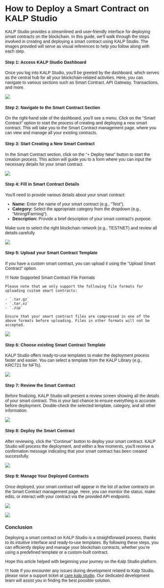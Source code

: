 <style> body {  font-family: "Source Sans 3", sans-serif!important; }</style>
<link href="https://fonts.googleapis.com/css2?family=Source+Sans+3:ital,wght@0,200..900;1,200..900&display=swap" rel="stylesheet">    <link rel="stylesheet" href="https://fonts.googleapis.com/icon?family=Material+Icons">


# How to Deploy a Smart Contract on KALP Studio

KALP Studio provides a streamlined and user-friendly interface for deploying smart contracts on the blockchain. In this guide, we’ll walk through the steps involved in creating and deploying a smart contract using KALP Studio. The images provided will serve as visual references to help you follow along with each step.

#### Step 1: Access KALP Studio Dashboard

Once you log into KALP Studio, you'll be greeted by the dashboard, which serves as the central hub for all your blockchain-related activities. Here, you can navigate to various sections such as Smart Contract, API Gateway, Transactions, and more.

![](https://docs.kalp.studio/~gitbook/image?url=https%3A%2F%2F1148605496-files.gitbook.io%2F%7E%2Ffiles%2Fv0%2Fb%2Fgitbook-x-prod.appspot.com%2Fo%2Fspaces%252F4gkv2XhY4CmWY6Vp0djW%252Fuploads%252FtVGOJaSBLcoP8zLsuJpp%252F11.png%3Falt%3Dmedia%26token%3D7e9cf074-c7a8-4236-80be-30ca9d326163&width=768&dpr=4&quality=100&sign=1e5701fc&sv=1)

#### Step 2: Navigate to the Smart Contract Section

On the right-hand side of the dashboard, you'll see a menu. Click on the "Smart Contract" option to start the process of creating and deploying a new smart contract. This will take you to the Smart Contract management page, where you can view and manage all your existing contracts.

#### Step 3: Start Creating a New Smart Contract

In the Smart Contract section, click on the "+ Deploy New" button to start the creation process. This action will guide you to a form where you can input the necessary details for your smart contract.

![](https://docs.kalp.studio/~gitbook/image?url=https%3A%2F%2F1148605496-files.gitbook.io%2F%7E%2Ffiles%2Fv0%2Fb%2Fgitbook-x-prod.appspot.com%2Fo%2Fspaces%252F4gkv2XhY4CmWY6Vp0djW%252Fuploads%252FyLZUfUHMWuaD48aNtKGd%252F12.png%3Falt%3Dmedia%26token%3D2d9e90e8-85f1-4ebf-bd8f-ba00481a44c6&width=768&dpr=4&quality=100&sign=4f9a669b&sv=1)

#### Step 4: Fill in Smart Contract Details

You'll need to provide various details about your smart contract:

-   **Name:** Enter the name of your smart contract (e.g., "Test").
-   **Category:** Select the appropriate category from the dropdown (e.g., "Mining/Farming").
-   **Description:** Provide a brief description of your smart contract's purpose.

Make sure to select the right blockchain network (e.g., TESTNET) and review all details carefully.

![](https://docs.kalp.studio/~gitbook/image?url=https%3A%2F%2F1148605496-files.gitbook.io%2F%7E%2Ffiles%2Fv0%2Fb%2Fgitbook-x-prod.appspot.com%2Fo%2Fspaces%252F4gkv2XhY4CmWY6Vp0djW%252Fuploads%252F50qXjNYKFZjKUkShnXtu%252F13.png%3Falt%3Dmedia%26token%3Dafb49b7c-8111-462d-ba05-8c8e4c9765a5&width=768&dpr=4&quality=100&sign=9f3d95e7&sv=1)


#### Step 5: Upload your Smart Contract Template

 If you have a custom smart contract, you can upload it using the "Upload Smart Contract" option. 

!!! Note
    Supported Smart Contract File Formats

    Please note that we only support the following file formats for uploading custom smart contracts:

    - `.tar.gz`
    - `.tar.xz`
    - `.zip`

    Ensure that your smart contract files are compressed in one of the above formats before uploading. Files in other formats will not be accepted.


![](https://docs.kalp.studio/~gitbook/image?url=https%3A%2F%2F1148605496-files.gitbook.io%2F%7E%2Ffiles%2Fv0%2Fb%2Fgitbook-x-prod.appspot.com%2Fo%2Fspaces%252F4gkv2XhY4CmWY6Vp0djW%252Fuploads%252FRp7hbJT9ioRNM1DDX3kW%252Fimage.png%3Falt%3Dmedia%26token%3Da4cc48f2-d3c8-46b7-81a4-b0da50f072c5&width=768&dpr=4&quality=100&sign=63a3fcb4&sv=1)

#### Step 6: Choose existing Smart Contract Template

KALP Studio offers ready-to-use templates to make the deployment process faster and easier. You can select a template from the KALP Library (e.g., KRC721 for NFTs).

![](https://docs.kalp.studio/~gitbook/image?url=https%3A%2F%2F1148605496-files.gitbook.io%2F%7E%2Ffiles%2Fv0%2Fb%2Fgitbook-x-prod.appspot.com%2Fo%2Fspaces%252F4gkv2XhY4CmWY6Vp0djW%252Fuploads%252FpoZDY6EfHdHLU82z9P6H%252Fimage%2520%281%29.png%3Falt%3Dmedia%26token%3Dd8ee1a44-5f62-4039-aea6-a02e22409510&width=768&dpr=4&quality=100&sign=93320e33&sv=1)

#### Step 7: Review the Smart Contract

Before finalizing, KALP Studio will present a review screen showing all the details of your smart contract. This is your last chance to ensure everything is accurate before deployment. Double-check the selected template, category, and all other information.

![](https://docs.kalp.studio/~gitbook/image?url=https%3A%2F%2F1148605496-files.gitbook.io%2F%7E%2Ffiles%2Fv0%2Fb%2Fgitbook-x-prod.appspot.com%2Fo%2Fspaces%252F4gkv2XhY4CmWY6Vp0djW%252Fuploads%252FNuLndM3iq66rKpss0LnP%252Fimage%2520%282%29.png%3Falt%3Dmedia%26token%3D32326c62-c3d8-4416-baea-6c9ad0240549&width=768&dpr=4&quality=100&sign=a04c09a2&sv=1)

#### Step 8: Deploy the Smart Contract

After reviewing, click the "Continue" button to deploy your smart contract. KALP Studio will process the deployment, and within a few moments, you'll receive a confirmation message indicating that your smart contract has been created successfully.

![](https://docs.kalp.studio/~gitbook/image?url=https%3A%2F%2F1148605496-files.gitbook.io%2F%7E%2Ffiles%2Fv0%2Fb%2Fgitbook-x-prod.appspot.com%2Fo%2Fspaces%252F4gkv2XhY4CmWY6Vp0djW%252Fuploads%252Fj0fQwYmDyOIRsCegiHr8%252Fimage%2520%284%29.png%3Falt%3Dmedia%26token%3D8e690be7-d602-47a9-81f6-586f9d847bab&width=768&dpr=4&quality=100&sign=8664a2d0&sv=1)

#### Step 9: Manage Your Deployed Contracts

Once deployed, your smart contract will appear in the list of active contracts on the Smart Contract management page. Here, you can monitor the status, make edits, or interact with your contract via the provided API endpoints.

![](https://docs.kalp.studio/~gitbook/image?url=https%3A%2F%2F1148605496-files.gitbook.io%2F%7E%2Ffiles%2Fv0%2Fb%2Fgitbook-x-prod.appspot.com%2Fo%2Fspaces%252F4gkv2XhY4CmWY6Vp0djW%252Fuploads%252FLfSzXR8aeFORzNwv4SFz%252Fimage.png%3Falt%3Dmedia%26token%3Ddcf4b723-c013-4ffd-aea8-cc9b2140fb6a&width=768&dpr=4&quality=100&sign=b713a1ee&sv=1)

![](https://docs.kalp.studio/~gitbook/image?url=https%3A%2F%2F1148605496-files.gitbook.io%2F%7E%2Ffiles%2Fv0%2Fb%2Fgitbook-x-prod.appspot.com%2Fo%2Fspaces%252F4gkv2XhY4CmWY6Vp0djW%252Fuploads%252FBM738DPTG7KLUUE7MO7L%252Fimage.png%3Falt%3Dmedia%26token%3Dddc7b577-8ec7-4b5a-a8c8-6580bcefb009&width=768&dpr=4&quality=100&sign=ed091bb7&sv=1)

### Conclusion

Deploying a smart contract on KALP Studio is a straightforward process, thanks to its intuitive interface and ready-to-use templates. By following these steps, you can efficiently deploy and manage your blockchain contracts, whether you’re using a predefined template or a custom-built contract.

Hope this article helped with beginning your journey on the Kalp Studio platform.

!!! Note
    If you encounter any issues during development related to Kalp Studio, please raise a support ticket at [care.kalp.studio](mailto:care.kalp.studio). Our dedicated development team will assist you in finding the best possible solution.